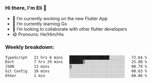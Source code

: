 ### Hi there, I'm Eli 👋
- 🔭 I’m currently working on the new Flutter App
- 🌱 I’m currently learning Go
- 🦄 I’m looking to collaborate with other flutter developers
- 😄 Pronouns: He/Him/His

### Weekly breakdown:
<!--START_SECTION:waka-->

```txt
TypeScript   21 hrs 6 mins   ██████████████████░░░░░░░   72.64 %
Dart         7 hrs 29 mins   ██████▒░░░░░░░░░░░░░░░░░░   25.80 %
JSON         13 mins         ▒░░░░░░░░░░░░░░░░░░░░░░░░   00.79 %
Git Config   10 mins         ░░░░░░░░░░░░░░░░░░░░░░░░░   00.63 %
Other        1 min           ░░░░░░░░░░░░░░░░░░░░░░░░░   00.06 %
```

<!--END_SECTION:waka-->
